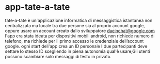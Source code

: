 # app-tate-a-tate
tate-a-tate è un'applicazione informatica di messaggistica istantanea non centralizzata ma locale tra due persone sia al proprio account google, oppure usare un account creato dallo sviluppatore dueinchat@google.com  l'app era stata ideata per dispositivi mobili android, non richiede numero di telefono, ma richiede per il primo accesso le credenziale dell’account google.  ogni start dell'app crea un ID personale  I due partecipanti deve settare lo stesso ID scegliendo in piena autonomia qual'è usare,Gli utenti possono scambiare solo messaggi di testo in privato.
